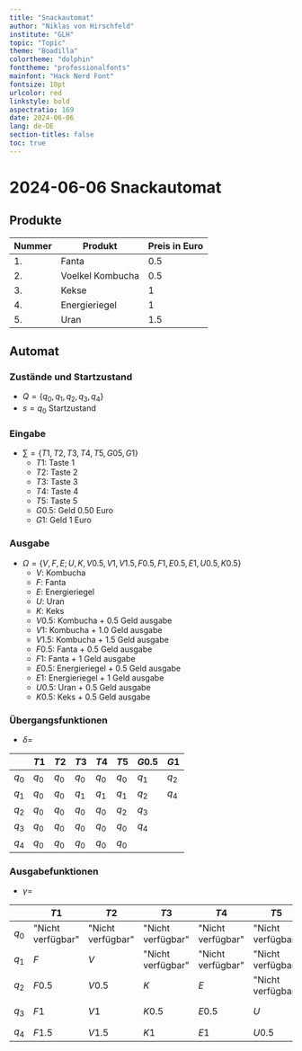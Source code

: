```yaml
---
title: "Snackautomat"
author: "Niklas von Hirschfeld"
institute: "GLH"
topic: "Topic"
theme: "Boadilla"
colortheme: "dolphin"
fonttheme: "professionalfonts"
mainfont: "Hack Nerd Font"
fontsize: 10pt
urlcolor: red
linkstyle: bold
aspectratio: 169
date: 2024-06-06
lang: de-DE
section-titles: false
toc: true
---
```


# 2024-06-06 Snackautomat

## Produkte 

| Nummer | Produkt          | Preis in Euro |
| ---    | ---              | ---         |
| 1.     | Fanta            | 0.5           |
| 2.     | Voelkel Kombucha | 0.5           |
| 3.     | Kekse            | 1           |
| 4.     | Energieriegel    | 1           |
| 5.     | Uran             | 1.5           |

## Automat 

### Zustände und Startzustand

  * $Q = \{q_0, q_1, q_2, q_3, q_4\}$ 
  * $s = q_0$ Startzustand

### Eingabe

  * $\sum = \{T1, T2, T3, T4, T5, G05, G1\}$
    * $T1$: Taste 1
    * $T2$: Taste 2
    * $T3$: Taste 3
    * $T4$: Taste 4
    * $T5$: Taste 5
    * $G0.5$: Geld 0.50 Euro
    * $G1$: Geld 1 Euro

### Ausgabe

  * $\Omega = \{V, F, E; U, K, V0.5, V1, V1.5, F0.5, F1, E0.5, E1, U0.5, K0.5\}$
    * $V$: Kombucha
    * $F$: Fanta
    * $E$: Energieriegel
    * $U$: Uran
    * $K$: Keks
    * $V0.5$: Kombucha + 0.5 Geld ausgabe
    * $V1$: Kombucha + 1.0 Geld ausgabe
    * $V1.5$: Kombucha + 1.5 Geld ausgabe
    * $F0.5$: Fanta + 0.5 Geld ausgabe
    * $F1$: Fanta + 1 Geld ausgabe
    * $E0.5$: Energieriegel + 0.5 Geld ausgabe
    * $E1$: Energieriegel + 1 Geld ausgabe
    * $U0.5$: Uran + 0.5 Geld ausgabe
    * $K0.5$: Keks + 0.5 Geld ausgabe

### Übergangsfunktionen

  * $\delta =$

|        |  $T1$  | $T2$   | $T3$   | $T4$   | $T5$   | $G0.5$  | $G1$   |
| --- | --- | --- |--- |--- | --- | --- | --- |
| $q_0$  | $q_0$  | $q_0$  | $q_0$  | $q_0$  | $q_0$  | $q_1$   | $q_2$  |
| $q_1$  | $q_0$  | $q_0$  | $q_1$  | $q_1$  | $q_1$  | $q_2$   | $q_4$  |
| $q_2$  | $q_0$  | $q_0$  | $q_0$  | $q_0$  | $q_2$  | $q_3$   |        |
| $q_3$  | $q_0$  | $q_0$  | $q_0$  | $q_0$  | $q_0$  | $q_4$   |        |
| $q_4$  | $q_0$  | $q_0$  | $q_0$  | $q_0$  | $q_0$  |         |        |

### Ausgabefunktionen

  * $\gamma =$

|        |  $T1$              | $T2$               | $T3$               | $T4$               | $T5$               | $G0.5$  | $G1$   |
| --- | --- | --- |--- |--- | --- | --- | --- |
| $q_0$  | "Nicht verfügbar"  | "Nicht verfügbar"  | "Nicht verfügbar"  | "Nicht verfügbar"  | "Nicht verfügbar"  | $"Guthaben: 0.5"$   | $"Guthaben: 1$$  |
| $q_1$  | $F$                | $V$                | "Nicht verfügbar"  | "Nicht verfügbar"  | "Nicht verfügbar"  | $"Guthaben: 1"$   | $"Guthaben: 2"$  |
| $q_2$  | $F0.5$             | $V0.5$             | $K$                | $E$                | "Nicht verfügbar"  | $"Guthaben: 1.5"$   |        |
| $q_3$  | $F1$               | $V1$               | $K0.5$             | $E0.5$             | $U$                | $"Guthaben: 2"$        |        |
| $q_4$  | $F1.5$             | $V1.5$             | $K1$               | $E1$               | $U0.5$             |         |        |

